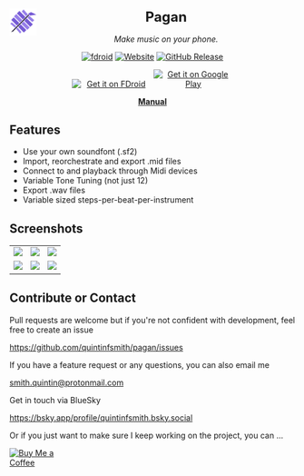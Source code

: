 <h1 align="center" style="font-size: 24px;" >
 
 <img style="height: 2em; float: left" src="https://github.com/quintinfsmith/pagan/blob/master/fastlane/metadata/android/en-US/images/icon.png?raw=true"/>
 Pagan
</h1>

<p align="center">
  <i align="center">Make music on your phone.</i>
</p>

<p align="center">
<a href="https://f-droid.org/en/packages/com.qfs.pagan" title="Fdroid"><img src="https://img.shields.io/f-droid/v/com.qfs.pagan.svg?logo=F-Droid" title="fdroid"/></a>
<a href="https://burnsomni.net/manual/pagan" title="Website"><img alt="Website" src="https://img.shields.io/website?url=https%3A%2F%2Fburnsomni.net"/></a>
<a href="https://github.com/quintinfsmith/pagan/releases/" title="Github Release"><img alt="GitHub Release" src="https://img.shields.io/github/v/release/quintinfsmith/pagan"/></a>
</p>

<p align="center">
<a style="display: inline-block; text-decoration: none important!;" href="https://f-droid.org/en/packages/com.qfs.pagan/"><img alt="Get it on FDroid" src="https://fdroid.gitlab.io/artwork/badge/get-it-on.png" style="display: block; width: 10em;" /></a>
<a style="display: inline-block; text-decoration: none important!;" href='https://play.google.com/store/apps/details?id=com.qfs.pagan'><img alt='Get it on Google Play' src='https://burnsomni.net/content/google-play-badge.png' style="display: block; width: 10em;"/></a>
</p>

<p align="center">
 <b>
    <a href="https://burnsomni.net/manual/pagan">Manual</a>
 </b>
</p>


## Features

* Use your own soundfont (.sf2)
* Import, reorchestrate and export .mid files
* Connect to and playback through Midi devices
* Variable Tone Tuning (not just 12)
* Export .wav files
* Variable sized steps-per-beat-per-instrument

## Screenshots
<table style="width:100%">
 <tr>
  <td align="center">
   <img src="https://github.com/user-attachments/assets/6ceaf057-8d36-4b41-8210-ebd4b4fd60af"/>
  </td>
  <td align="center">
   <img src="https://github.com/user-attachments/assets/8a3b1083-3521-4c6d-a05c-5625668cf2d9"/>
  </td>
  <td align="center">
   <img src="https://github.com/user-attachments/assets/9f45a8e2-33d6-4b35-9e58-7632e51fa5e8"/>
  </td>
 </tr>
 <tr>
  <td align="center">
   <img src="https://github.com/user-attachments/assets/b9c589e2-b213-44bf-b7e6-8dfa5d5a6498"/>
  </td>
  <td align="center">
   <img src="https://github.com/user-attachments/assets/15afb52d-5d3f-4c35-9c11-64022d24e222"/>
  </td>
  <td align="center">
   <img src="https://github.com/user-attachments/assets/c00b5bcc-556c-4a34-9453-078f6621b924"/>
  </td>
 </tr>
</table>

## Contribute or Contact

Pull requests are welcome but if you're not confident with development, feel free to create an issue 

https://github.com/quintinfsmith/pagan/issues

If you have a feature request or any questions, you can also email me 

smith.quintin@protonmail.com 

Get in touch via BlueSky 

https://bsky.app/profile/quintinfsmith.bsky.social

Or if you just want to make sure I keep working on the project, you can ...

<a style="text-decoration: none important!;" href="https://ko-fi.com/L4L5163ZB8">
    <img alt="Buy Me a Coffee" style="display: block; width: 8em;" src="https://burnsomni.net/content/support_me_on_kofi_badge_beige.png"/>
</a>
